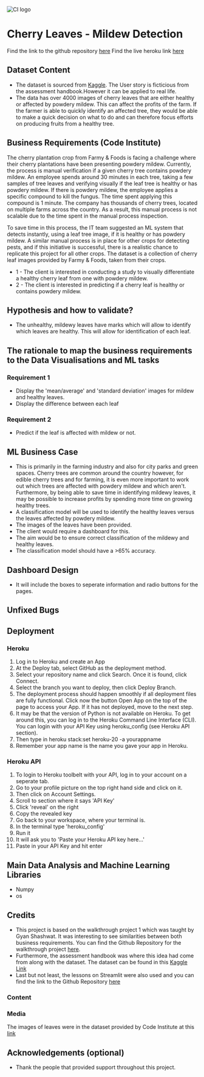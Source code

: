 ![CI logo](https://codeinstitute.s3.amazonaws.com/fullstack/ci_logo_small.png)

# Cherry Leaves - Mildew Detection

Find the link to the github repository [here](https://github.com/fatimamahate/cherry-leaves)
Find the live heroku link [here](https://cherry-leaves-fatima-7fae09b7f791.herokuapp.com/)

## Dataset Content
* The dataset is sourced from [Kaggle](https://www.kaggle.com/codeinstitute/cherry-leaves). The User story is ficticious from the assessment handbook.However it can be applied to real life. 
* The data has over 4000 images of cherry leaves that are either healthy or affected by powdery mildew. This can affect the profits of the farm. If the farmer is able to quickly identify an affected tree, they would be able to make a quick decision on what to do and can therefore focus efforts on producing fruits from a healthy tree. 

## Business Requirements (Code Institute)
The cherry plantation crop from Farmy & Foods is facing a challenge where their cherry plantations have been presenting powdery mildew. Currently, the process is manual verification if a given cherry tree contains powdery mildew. An employee spends around 30 minutes in each tree, taking a few samples of tree leaves and verifying visually if the leaf tree is healthy or has powdery mildew. If there is powdery mildew, the employee applies a specific compound to kill the fungus. The time spent applying this compound is 1 minute.  The company has thousands of cherry trees, located on multiple farms across the country. As a result, this manual process is not scalable due to the time spent in the manual process inspection.

To save time in this process, the IT team suggested an ML system that detects instantly, using a leaf tree image, if it is healthy or has powdery mildew. A similar manual process is in place for other crops for detecting pests, and if this initiative is successful, there is a realistic chance to replicate this project for all other crops. The dataset is a collection of cherry leaf images provided by Farmy & Foods, taken from their crops.

* 1 - The client is interested in conducting a study to visually differentiate a healthy cherry leaf from one with powdery mildew.
* 2 - The client is interested in predicting if a cherry leaf is healthy or contains powdery mildew.

## Hypothesis and how to validate?
* The unhealthy, mildewy leaves have marks which will allow to identify which leaves are healthy. This will allow for identification of each leaf.

## The rationale to map the business requirements to the Data Visualisations and ML tasks
### Requirement 1
* Display the 'mean/average' and 'standard deviation' images for mildew  and healthy leaves.
* Display the difference between each leaf
### Requirement 2
* Predict if the leaf is affected with mildew or not.

## ML Business Case
* This is primarily in the farming industry and also for city parks and green spaces. Cherry trees are common around the country however, for edible cherry trees and for farming, it is even more important to work out which trees are affected with powdery mildew and which aren't. Furthermore, by being able to save time in identifying mildewy leaves, it may be possible to increase profits by spending more time on growing healthy trees. 
* A classification model will be used to identify the healthy leaves versus the leaves affected by powdery mildew.
* The images of the leaves have been provided.
* The client would require a dashboard for this.
* The aim would be to ensure correct classification of the mildewy and healthy leaves. 
* The classification model should have a >65% accuracy. 
  
## Dashboard Design
* It will include the boxes to seperate information and radio buttons for the pages. 

## Unfixed Bugs


## Deployment
### Heroku

1. Log in to Heroku and create an App
2. At the Deploy tab, select GitHub as the deployment method.
3. Select your repository name and click Search. Once it is found, click Connect.
4. Select the branch you want to deploy, then click Deploy Branch.
5. The deployment process should happen smoothly if all deployment files are fully functional. Click now the button Open App on the top of the page to access your App. If it has not deployed, move to the next step.
6. It may be that the version of Python is not available on Heroku. To get around this, you can log in to the Heroku Command Line Interface (CLI). You can login with your API Key using heroku_config (see Heroku API section). 
7. Then type in heroku stack:set heroku-20 -a yourappname
8. Remember your app name is the name you gave your app in Heroku. 

### Heroku API
1. To login to Heroku toolbelt with your API, log in to your account on a seperate tab.
2. Go to your profile picture on the top right hand side and click on it.
3. Then click on Account Settings.
4. Scroll to section where it says 'API Key'
5. Click 'reveal' on the right
6. Copy the revealed key
7. Go back to your workspace, where your terminal is.
8. In the terminal type 'heroku_config'
9. Run it
10. It will ask you to 'Paste your Heroku API key here...'
11. Paste in your API Key and hit enter



## Main Data Analysis and Machine Learning Libraries
* Numpy
* os 


## Credits 

* This project is based on the walkthrough project 1 which was taught by Gyan Shashwat. It was interesting to see similarities between both business requirements. You can find the Github Repository for the walkthrough project [here](https://github.com/Code-Institute-Solutions/WalkthroughProject01). 
* Furthermore, the assessment handbook was where this idea had come from along with the dataset. The dataset can be found in this [Kaggle Link](https://www.kaggle.com/datasets/codeinstitute/cherry-leaves)
* Last but not least, the lessons on Streamlit were also used and you can find the link to the Github Repository [here](https://github.com/Code-Institute-Solutions/streamlit-calculator)


### Content 


### Media

The images of leaves were in the dataset provided by Code Institute at this [link](https://www.kaggle.com/datasets/codeinstitute/cherry-leaves)



## Acknowledgements (optional)
* Thank the people that provided support throughout this project.
